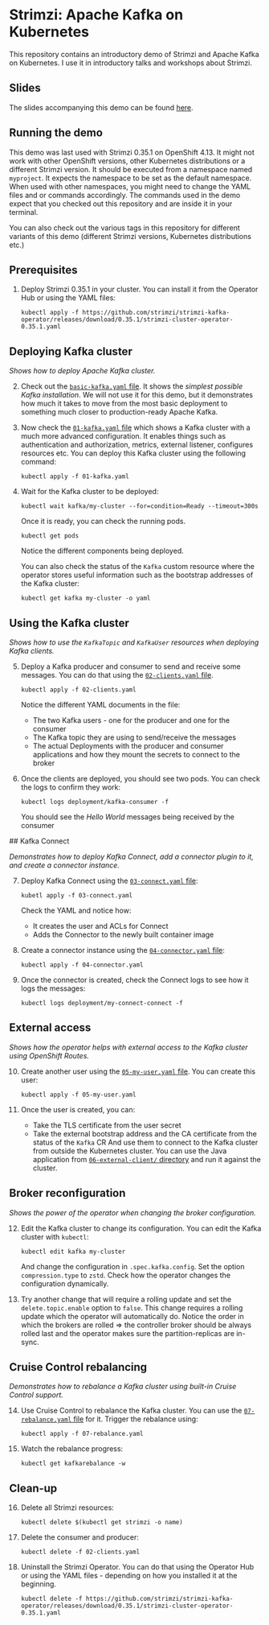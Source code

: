 # Strimzi: Apache Kafka on Kubernetes

This repository contains an introductory demo of Strimzi and Apache Kafka on Kubernetes.
I use it in introductory talks and workshops about Strimzi.

## Slides

The slides accompanying this demo can be found [here](https://docs.google.com/presentation/d/1Q00MGqS2WpYLiC5iPQG2fCd1OqbFdArnU4grOd1hG9U/edit?usp=sharing).

## Running the demo

This demo was last used with Strimzi 0.35.1 on OpenShift 4.13.
It might not work with other OpenShift versions, other Kubernetes distributions or a different Strimzi version.
It should be executed from a namespace named `myproject`.
It expects the namespace to be set as the default namespace.
When used with other namespaces, you might need to change the YAML files and or commands accordingly.
The commands used in the demo expect that you checked out this repository and are inside it in your terminal.

You can also check out the various tags in this repository for different variants of this demo (different Strimzi versions, Kubernetes distributions etc.)

## Prerequisites

1. Deploy Strimzi 0.35.1 in your cluster.
   You can install it from the Operator Hub or using the YAML files:
   ```
   kubectl apply -f https://github.com/strimzi/strimzi-kafka-operator/releases/download/0.35.1/strimzi-cluster-operator-0.35.1.yaml
   ```

## Deploying Kafka cluster

_Shows how to deploy Apache Kafka cluster._

2. Check out the [`basic-kafka.yaml` file](./basic-kafka.yaml).
   It shows the _simplest possible Kafka installation_.
   We will not use it for this demo, but it demonstrates how much it takes to move from the most basic deployment to something much closer to production-ready Apache Kafka.

3. Now check the [`01-kafka.yaml` file](./01-kafka.yaml) which shows a Kafka cluster with a much more advanced configuration.
   It enables things such as authentication and authorization, metrics, external listener, configures resources etc.
   You can deploy this Kafka cluster using the following command:
   ```
   kubectl apply -f 01-kafka.yaml
   ```

4. Wait for the Kafka cluster to be deployed:
   ```
   kubectl wait kafka/my-cluster --for=condition=Ready --timeout=300s
   ```
   Once it is ready, you can check the running pods.
   ```
   kubectl get pods
   ```
   Notice the different components being deployed.

   You can also check the status of the `Kafka` custom resource where the operator stores useful information such as the bootstrap addresses of the Kafka cluster:
   ```
   kubectl get kafka my-cluster -o yaml
   ```

## Using the Kafka cluster

_Shows how to use the `KafkaTopic` and `KafkaUser` resources when deploying Kafka clients._

5. Deploy a Kafka producer and consumer to send and receive some messages.
   You can do that using the [`02-clients.yaml` file](./02-clients.yaml).
   ```
   kubectl apply -f 02-clients.yaml
   ```
   Notice the different YAML documents in the file:
     * The two Kafka users - one for the producer and one for the consumer
     * The Kafka topic they are using to send/receive the messages
     * The actual Deployments with the producer and consumer applications and how they mount the secrets to connect to the broker

6. Once the clients are deployed, you should see two pods.
   You can check the logs to confirm they work:
   ```
   kubectl logs deployment/kafka-consumer -f
   ```
   You should see the _Hello World_ messages being received by the consumer

## Kafka Connect

_Demonstrates how to deploy Kafka Connect, add a connector plugin to it, and create a connector instance._

7. Deploy Kafka Connect using the [`03-connect.yaml` file](./03-connect.yaml):
   ```
   kubetl apply -f 03-connect.yaml
   ```
   Check the YAML and notice how:
     * It creates the user and ACLs for Connect
     * Adds the Connector to the newly built container image

8. Create a connector instance using the [`04-connector.yaml` file](./04-connector.yaml):
   ```
   kubectl apply -f 04-connector.yaml
   ```
    
9. Once the connector is created, check the Connect logs to see how it logs the messages:
   ```
   kubectl logs deployment/my-connect-connect -f
   ```

## External access

_Shows how the operator helps with external access to the Kafka cluster using OpenShift Routes._

10. Create another user using the [`05-my-user.yaml` file](./05-my-user.yaml).
    You can create this user:
    ```
    kubectl apply -f 05-my-user.yaml
    ```

11. Once the user is created, you can:
      * Take the TLS certificate from the user secret
      * Take the external bootstrap address and the CA certificate from the status of the `Kafka` CR
    And use them to connect to the Kafka cluster from outside the Kubernetes cluster.
    You can use the Java application from [`06-external-client/` directory](./06-external-client/) and run it against the cluster.

## Broker reconfiguration

_Shows the power of the operator when changing the broker configuration._

12. Edit the Kafka cluster to change its configuration.
    You can edit the Kafka cluster with `kubectl`:
    ```
    kubectl edit kafka my-cluster
    ```
    And change the configuration in `.spec.kafka.config`.
    Set the option `compression.type` to `zstd`.
    Check how the operator changes the configuration dynamically.

13. Try another change that will require a rolling update and set the `delete.topic.enable` option to `false`.
    This change requires a rolling update which the operator will automatically do.
    Notice the order in which the brokers are rolled => the controller broker should be always rolled last and the operator makes sure the partition-replicas are in-sync.

## Cruise Control rebalancing

_Demonstrates how to rebalance a Kafka cluster using built-in Cruise Control support._

14. Use Cruise Control to rebalance the Kafka cluster.
    You can use the [`07-rebalance.yaml` file](./07-rebalance.yaml) for it.
    Trigger the rebalance using:
    ```
    kubectl apply -f 07-rebalance.yaml
    ```

15. Watch the rebalance progress:
    ```
    kubectl get kafkarebalance -w
    ```

## Clean-up

16. Delete all Strimzi resources:
    ```
    kubectl delete $(kubectl get strimzi -o name)
    ```

17. Delete the consumer and producer:
    ```
    kubectl delete -f 02-clients.yaml
    ```

18. Uninstall the Strimzi Operator.
    You can do that using the Operator Hub or using the YAML files - depending on how you installed it at the beginning.
    ```
    kubectl delete -f https://github.com/strimzi/strimzi-kafka-operator/releases/download/0.35.1/strimzi-cluster-operator-0.35.1.yaml
    ```
